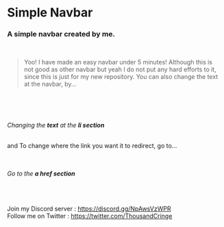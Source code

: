 # Simple Navbar
### A simple navbar created by me.
<br>

> Yoo! I have made an easy navbar under 5 minutes! Although this is not good as other navbar but yeah I do not put any hard efforts to it, since this is just for my new repository. You can also change the text at the navbar, by...
<br>
<br>
<br>

*Changing the **text** at the **li section***
<br>
<br>

and To change where the link you want it to redirect, go to...
<br>
<br>
<br>

*Go to the **a href section***
<br>
<br>
<br>
<br>

 Join my Discord server : https://discord.gg/NpAwsVzWPR<br>
 Follow me on Twitter : https://twitter.com/ThousandCringe
